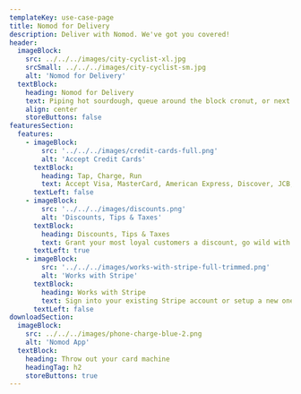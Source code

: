 ```yaml
---
templateKey: use-case-page
title: Nomod for Delivery
description: Deliver with Nomod. We've got you covered!
header:
  imageBlock:
    src: ../../../images/city-cyclist-xl.jpg
    srcSmall: ../../../images/city-cyclist-sm.jpg
    alt: 'Nomod for Delivery'
  textBlock:
    heading: Nomod for Delivery
    text: Piping hot sourdough, queue around the block cronut, or next day Yeezys. Food, people, e-commerce packages, whoever or whatever you may be delivering, say yes to cards at the door
    align: center
    storeButtons: false
featuresSection:
  features:
    - imageBlock:
        src: '../../../images/credit-cards-full.png'
        alt: 'Accept Credit Cards'
      textBlock:
        heading: Tap, Charge, Run
        text: Accept Visa, MasterCard, American Express, Discover, JCB, Union Pay, and a bunch more with a few simple taps
      textLeft: false
    - imageBlock:
        src: '../../../images/discounts.png'
        alt: 'Discounts, Tips & Taxes'
      textBlock:
        heading: Discounts, Tips & Taxes
        text: Grant your most loyal customers a discount, go wild with tips for your team, and capture taxes to stay compliant
      textLeft: true
    - imageBlock:
        src: '../../../images/works-with-stripe-full-trimmed.png'
        alt: 'Works with Stripe'
      textBlock:
        heading: Works with Stripe
        text: Sign into your existing Stripe account or setup a new one when signing up!
      textLeft: false
downloadSection:
  imageBlock:
    src: ../../../images/phone-charge-blue-2.png
    alt: 'Nomod App'
  textBlock:
    heading: Throw out your card machine
    headingTag: h2
    storeButtons: true
---
```

